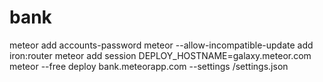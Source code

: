 # bank
meteor add accounts-password
meteor --allow-incompatible-update add iron:router 
meteor add session
DEPLOY_HOSTNAME=galaxy.meteor.com meteor --free deploy bank.meteorapp.com --settings <path to settings.json>/settings.json
